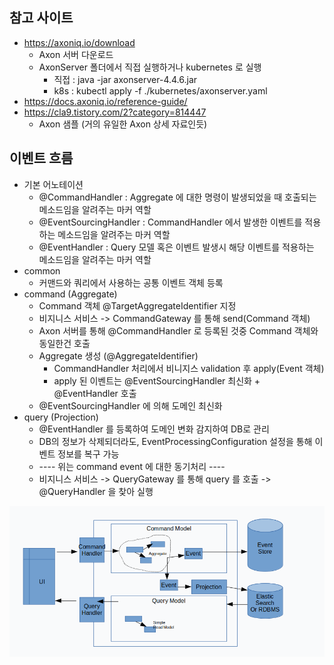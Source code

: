 ## 참고 사이트
* https://axoniq.io/download
    * Axon 서버 다운로드
    * AxonServer 폴더에서 직접 실행하거나 kubernetes 로 실행
        * 직접 : java -jar axonserver-4.4.6.jar
        * k8s : kubectl apply -f ./kubernetes/axonserver.yaml
* https://docs.axoniq.io/reference-guide/
* https://cla9.tistory.com/2?category=814447
    * Axon 샘플 (거의 유일한 Axon 상세 자료인듯)

## 이벤트 흐름
* 기본 어노테이션 
    * @CommandHandler : Aggregate 에 대한 명령이 발생되었을 때 호출되는 메소드임을 알려주는 마커 역할
    * @EventSourcingHandler : CommandHandler 에서 발생한 이벤트를 적용하는 메소드임을 알려주는 마커 역할
    * @EventHandler : Query 모델 혹은 이벤트 발생시 해당 이벤트를 적용하는 메소드임을 알려주는 마커 역할
* common
    * 커맨드와 쿼리에서 사용하는 공통 이벤트 객체 등록
* command (Aggregate)
    * Command 객체 @TargetAggregateIdentifier 지정
    * 비지니스 서비스 -> CommandGateway 를 통해 send(Command 객체)
    * Axon 서버를 통해 @CommandHandler 로 등록된 것중 Command 객체와 동일한건 호출
    * Aggregate 생성 (@AggregateIdentifier)
        * CommandHandler 처리에서 비니지스 validation 후 apply(Event 객체)
        * apply 된 이벤트는 @EventSourcingHandler 최신화 + @EventHandler 호출
    * @EventSourcingHandler 에 의해 도메인 최신화
* query (Projection)
    * @EventHandler 를 등록하여 도메인 변화 감지하여 DB로 관리
    * DB의 정보가 삭제되더라도, EventProcessingConfiguration 설정을 통해 이벤트 정보를 복구 가능
    * ---- 위는 command event 에 대한 동기처리 ----
    * 비지니스 서비스 -> QueryGateway 를 통해 query 를 호출 -> @QueryHandler 을 찾아 실행
    
![](./EventSourced.png)
    
        